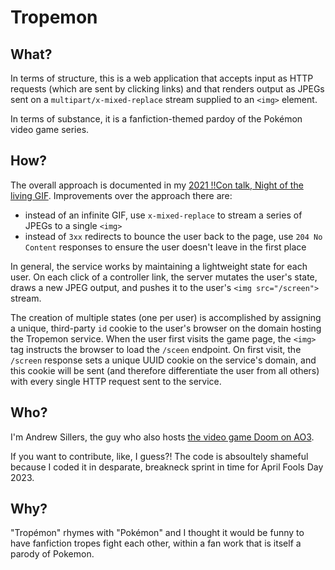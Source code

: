 # Tropemon

## What?

In terms of structure, this is a web application that accepts input as HTTP requests (which are sent by clicking links) and that renders output as JPEGs sent on a `multipart/x-mixed-replace` stream supplied to an `<img>` element.

In terms of substance, it is a fanfiction-themed pardoy of the Pokémon video game series.

## How?

The overall approach is documented in my [2021 !!Con talk, Night of the living GIF](https://www.youtube.com/watch?v=GJa6eD7tFbY). Improvements over the approach there are:
  * instead of an infinite GIF, use `x-mixed-replace` to stream a series of JPEGs to a single `<img>`
  * instead of `3xx` redirects to bounce the user back to the page, use `204 No Content` responses to ensure the user doesn't leave in the first place

In general, the service works by maintaining a lightweight state for each user. On each click of a controller link, the server mutates the user's state, draws a new JPEG output, and pushes it to the user's `<img src="/screen">` stream.

The creation of multiple states (one per user) is accomplished by assigning a unique, third-party `id` cookie to the user's browser on the domain hosting the Tropemon service. When the user first visits the game page, the `<img>` tag instructs the browser to load the `/sceen` endpoint. On first visit, the `/screen` response sets a unique UUID cookie on the service's domain, and this cookie will be sent (and therefore differentiate the user from all others) with every single HTTP request sent to the service.

## Who?

I'm Andrew Sillers, the guy who also hosts [the video game Doom on AO3](https://archiveofourown.org/works/31295183).

If you want to contribute, like, I guess?! The code is absoultely shameful because I coded it in desparate, breakneck sprint in time for April Fools Day 2023.

## Why?

"Tropémon" rhymes with "Pokémon" and I thought it would be funny to have fanfiction tropes fight each other, within a fan work that is itself a parody of Pokemon.